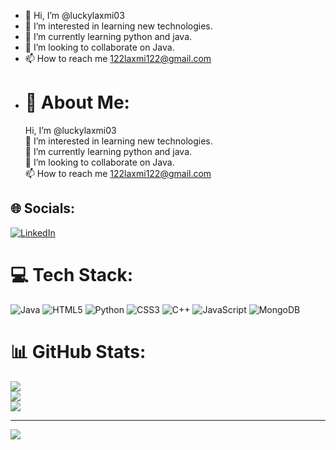 - 👋 Hi, I’m @luckylaxmi03
- 👀 I’m interested in learning new technologies.
- 🌱 I’m currently learning python and java.
- 💞️ I’m looking to collaborate on Java.
- 📫 How to reach me 122laxmi122@gmail.com
- # 💫 About Me:
    Hi, I’m @luckylaxmi03<br>👀 I’m interested in learning new technologies.<br>🌱 I’m currently learning python and java.<br>💞️ I’m looking to collaborate on Java.<br>📫 How to reach me 122laxmi122@gmail.com


## 🌐 Socials:
[![LinkedIn](https://img.shields.io/badge/LinkedIn-%230077B5.svg?logo=linkedin&logoColor=white)](https://linkedin.com/in/https://www.linkedin.com/in/laxmi-8b0a63221/) 

# 💻 Tech Stack:
![Java](https://img.shields.io/badge/java-%23ED8B00.svg?style=for-the-badge&logo=java&logoColor=white) ![HTML5](https://img.shields.io/badge/html5-%23E34F26.svg?style=for-the-badge&logo=html5&logoColor=white) ![Python](https://img.shields.io/badge/python-3670A0?style=for-the-badge&logo=python&logoColor=ffdd54) ![CSS3](https://img.shields.io/badge/css3-%231572B6.svg?style=for-the-badge&logo=css3&logoColor=white) ![C++](https://img.shields.io/badge/c++-%2300599C.svg?style=for-the-badge&logo=c%2B%2B&logoColor=white) ![JavaScript](https://img.shields.io/badge/javascript-%23323330.svg?style=for-the-badge&logo=javascript&logoColor=%23F7DF1E) ![MongoDB](https://img.shields.io/badge/MongoDB-%234ea94b.svg?style=for-the-badge&logo=mongodb&logoColor=white)
# 📊 GitHub Stats:
![](https://github-readme-stats.vercel.app/api?username=luckylaxmi03&theme=dark&hide_border=false&include_all_commits=false&count_private=false)<br/>
![](https://github-readme-streak-stats.herokuapp.com/?user=luckylaxmi03&theme=dark&hide_border=false)<br/>
![](https://github-readme-stats.vercel.app/api/top-langs/?username=luckylaxmi03&theme=dark&hide_border=false&include_all_commits=false&count_private=false&layout=compact)

---
[![](https://visitcount.itsvg.in/api?id=luckylaxmi03&icon=0&color=0)](https://visitcount.itsvg.in)

<!-- Proudly created with GPRM ( https://gprm.itsvg.in ) -->

<!---
luckylaxmi03/luckylaxmi03 is a ✨ special ✨ repository because its `README.md` (this file) appears on your GitHub profile.
You can click the Preview link to take a look at your changes.
--->
